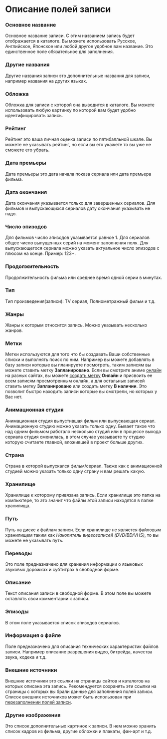 # Описание полей записи

### Основное название
Основное название записи. С этим названием запись будет отображается в каталоге. Вы можете использовать Русское,
Английское, Японское или любой другое удобное вам название. Это единственное поле обязательное для заполнения.

### Другие названия
Другие названия записи это дополнительные названия для записи, например названия на других языках.

### Обложка
Обложка для записи с которой она выводится в каталоге. Вы можете использовать любую картинку по которой вам будет
удобно идентифицировать запись.

### Рейтинг
Рейтинг это ваша личная оценка записи по пятибалльной шкале. Вы можете не указывать рейтинг, но если вы его укажете то
вы уже не сможете его убрать.

### Дата премьеры
Дата премьеры это дата начала показа сериала или дата премьера фильма.

### Дата окончания
Дата окончания указывается только для завершенных сериалов. Для фильмов и выпускающихся сериалов дату окончания
указывать не надо.

### Число эпизодов
Для фильмов число эпизодов указывается равное 1. Для сериалов общее число выпущенных серий на момент заполнения поля.
Для выпускающегося сериала можно указать актуальное число эпизодов с плюсом на конце. Пример: 123+.

### Продолжительность
Продолжительность фильма или среднее время одной серии в минутах.

### Тип
Тип произведения(записи): TV сериал, Полнометражный фильм и т.д.

### Жанры
Жанры к которым относится запись. Можно указывать несколько жанров.

### Метки
Метки используются для того что бы создавать Ваши собственные списки и выполнять поиск по ним. Например вы можете
добавлять в базу записи которые вы планируете посмотреть, таким записям вы можете ставить метку **Запланировано**. Если
вы смотрите аниме [онлайн](http://ru.wikipedia.org/wiki/Онлайн) на разных сайтах, вы можете
[создать метку](/ru/user/general/labels.md) **Онлайн** и присвоить ее всем записям просмотренным онлайн, а для
остальных записей ставить метку **Запланировано** или создать метку **В наличии**. Это позволит быстро находить записи
которые вы смотрели, но которых у Вас нет.

### Анимационная студия
Анимационная студия выпустившая фильм или выпускающая сериал. Анимационную студию можно указать только одну. Бывает
такое что над одним фильмом работало несколько студий или в процессе выхода сериала студия сменилась, в этом случае
указываете ту студию которую считаете главной, вложившей в проект больше других.

### Страна
Страна в которой выпускался фильм/сериал. Также как с анимационной студией можно указать только одну страну и вам
решать какую.

### Хранилище
Хранилище к которому привязана запись. Если хранилище это папка на компьютере, то это значит что файлы этой записи
находятся в папке хранилища.

### Путь
Путь на диске к файлам записи. Если хранилище не является файловым хранилищем таким как *Накопитель видеозаписей
(DVD/BD/VHS)*, то вы можете не указывать путь.

### Переводы
Это поле предназначено для хранения информации о языковых звуковых дорожках и субтитрах в свободной форме.

### Описание
Текст описания записи в свободной форме. В этом поле вы можете оставлять свои комментарии к записи.

### Эпизоды
В этом поле указывается список эпизодов сериалов.

### Информация о файле
Поле предназначено для описания технических характеристик файлов записи. Например описание разрешения видео, битрейда,
качества звука, кодека и т.д.

### Внешние источники
Внешние источники это ссылки на страницы сайтов и каталогов на которых описана эта запись. Рекомендуется сохранять эти
ссылки на страницы с которых вы брали данные для заполнения полей записи. Список внешних источников может быть
использован при [перезаполнении полей записи](/ru/user/item/refill.md).

### Другие изображения
Это список дополнительных картинок к записи. В нем можно хранить список кадров из фильма, другие обложки и плакаты,
фан-арт и т.д.